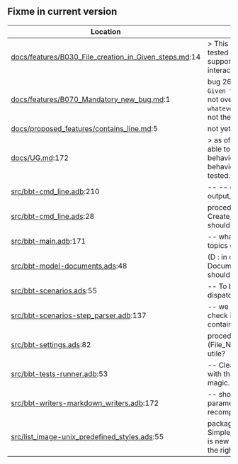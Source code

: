 Fixme in current version
------------------------

Location | Text
---------|-----
[docs/features/B030_File_creation_in_Given_steps.md](../docs/features/B030_File_creation_in_Given_steps.md):14|> This last case is not yet tested because bbt doesn't support for now prompt interaction. ()  
[docs/features/B070_Mandatory_new_bug.md](../docs/features/B070_Mandatory_new_bug.md):1| bug 26 oct 2024 : the `Given the file whatever` is not overwriting an existing `whatever` file, even if it has not the same content.
[docs/proposed_features/contains_line.md](../docs/proposed_features/contains_line.md):5| not yet implemented.
[docs/UG.md](../docs/UG.md):172|>  as of 0.0.6, bbt is not able to simulate interactive behavior, and so this behavior is only partially tested.  
[src/bbt-cmd_line.adb](../src/bbt-cmd_line.adb):210|               --     --  opt -ot / --output_tag not yet coded
[src/bbt-cmd_line.ads](../src/bbt-cmd_line.ads):28|   procedure Create_Template; --  shouldn't be here
[src/bbt-main.adb](../src/bbt-main.adb):171|      --  what if there is multiple topics ont the cmd line?
[src/bbt-model-documents.ads](../src/bbt-model-documents.ads):48|     (D : in out Document_Type); --  should be private
[src/bbt-scenarios.ads](../src/bbt-scenarios.ads):55|   --  To be moved as dispatching in Writers
[src/bbt-scenarios-step_parser.adb](../src/bbt-scenarios-step_parser.adb):137|                                                                                                   --  we currently do not check if the existing file contains
[src/bbt-settings.ads](../src/bbt-settings.ads):82|   procedure Set_Result_File (File_Name : String); --  utile?
[src/bbt-tests-runner.adb](../src/bbt-tests-runner.adb):53|   --  Clearly not confortable with that function, it's magic.
[src/bbt-writers-markdown_writers.adb](../src/bbt-writers-markdown_writers.adb):172|      --  should be in parameters to avoid recomputing
[src/list_image-unix_predefined_styles.ads](../src/list_image-unix_predefined_styles.ads):55|   package Simple_One_Per_Line_Style is new Image_Style --  not the right name at all
